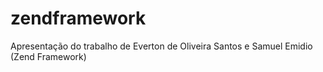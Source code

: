 # zendframework
Apresentação do trabalho de Everton de Oliveira Santos e Samuel Emidio (Zend Framework)
